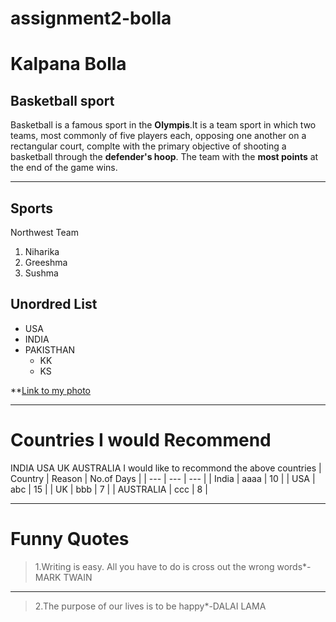 # assignment2-bolla
# Kalpana Bolla
## Basketball sport
Basketball is a famous sport in the **Olympis**.It is a team sport in which two teams, most commonly of five players each, opposing one another on a rectangular court, complte with the primary objective of shooting a basketball through the **defender's hoop**. The team with the **most points** at the end of the game wins.

---
## Sports
Northwest Team
1. Niharika
2. Greeshma
3. Sushma

## Unordred List
* USA
* INDIA
* PAKISTHAN
    * KK
    * KS

**[Link to my photo](AboutMe.md)

---
# Countries I would Recommend
INDIA
USA
UK
AUSTRALIA
I would like to recommond the above  countries
| Country | Reason | No.of Days |
| --- | --- | --- |
| India | aaaa | 10 |
| USA | abc | 15 |
| UK | bbb | 7 |
| AUSTRALIA | ccc | 8 |


---
# Funny Quotes
>1.Writing is easy. All you have to do is cross out the wrong words*-MARK TWAIN
---
>2.The purpose of our lives is to be happy*-DALAI LAMA

